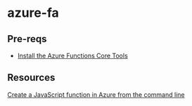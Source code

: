 # azure-fa

## Pre-reqs

* [Install the Azure Functions Core Tools](https://learn.microsoft.com/en-us/azure/azure-functions/create-first-function-cli-node?tabs=linux%2Cazure-cli%2Cbrowser&pivots=nodejs-model-v4&source=docs)

## Resources

[Create a JavaScript function in Azure from the command line](https://learn.microsoft.com/en-us/azure/azure-functions/create-first-function-cli-node?tabs=linux%2Cazure-cli%2Cbrowser&pivots=nodejs-model-v4&source=docs)

